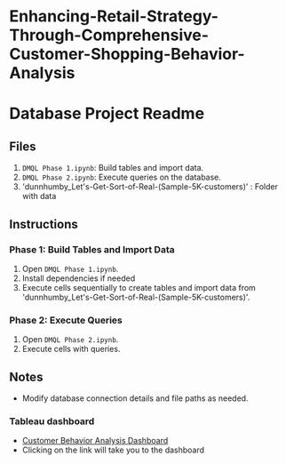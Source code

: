 # Enhancing-Retail-Strategy-Through-Comprehensive-Customer-Shopping-Behavior-Analysis

# Database Project Readme

## Files

1. `DMQL Phase 1.ipynb`: Build tables and import data.
2. `DMQL Phase 2.ipynb`: Execute queries on the database.
3. 'dunnhumby_Let's-Get-Sort-of-Real-(Sample-5K-customers)' : Folder with data
## Instructions

### Phase 1: Build Tables and Import Data

1. Open `DMQL Phase 1.ipynb`.
2. Install dependencies if needed
3. Execute cells sequentially to create tables and import data from 'dunnhumby_Let's-Get-Sort-of-Real-(Sample-5K-customers)'.


### Phase 2: Execute Queries

1. Open `DMQL Phase 2.ipynb`.
2. Execute cells with queries.

## Notes

- Modify database connection details and file paths as needed.


### Tableau dashboard
- [Customer Behavior Analysis Dashboard](https://public.tableau.com/views/CustomerBehaviorAnalyticsDashboard_17380180350950/Dashboard1?:language=en-US&:sid=&:redirect=auth&:display_count=n&:origin=viz_share_link)
- Clicking on the link will take you to the dashboard
